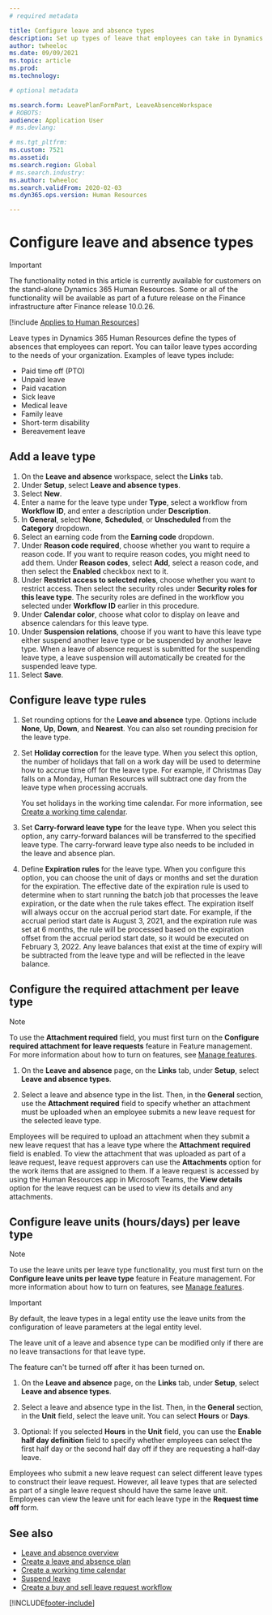 ```yaml
---
# required metadata

title: Configure leave and absence types
description: Set up types of leave that employees can take in Dynamics 365 Human Resources.
author: twheeloc
ms.date: 09/09/2021
ms.topic: article
ms.prod: 
ms.technology: 

# optional metadata

ms.search.form: LeavePlanFormPart, LeaveAbsenceWorkspace
# ROBOTS: 
audience: Application User
# ms.devlang: 

# ms.tgt_pltfrm: 
ms.custom: 7521
ms.assetid: 
ms.search.region: Global
# ms.search.industry: 
ms.author: twheeloc
ms.search.validFrom: 2020-02-03
ms.dyn365.ops.version: Human Resources

---
```


# Configure leave and absence types

> [!Important]
> The functionality noted in this article is currently available for customers on the stand-alone Dynamics 365 Human Resources. Some or all of the functionality will be available as part of a future release on the Finance infrastructure after Finance release 10.0.26.

[!include [Applies to Human Resources](../includes/applies-to-hr.md)]

Leave types in Dynamics 365 Human Resources define the types of absences that employees can report. You can tailor leave types according to the needs of your organization. Examples of leave types include:

- Paid time off (PTO)
- Unpaid leave
- Paid vacation
- Sick leave
- Medical leave
- Family leave
- Short-term disability
- Bereavement leave

## Add a leave type

1. On the **Leave and absence** workspace, select the **Links** tab.
2. Under **Setup**, select **Leave and absence types**.
3. Select **New**.
4. Enter a name for the leave type under **Type**, select a workflow from **Workflow ID**, and enter a description under **Description**.
5. In **General**, select **None**, **Scheduled**, or **Unscheduled** from the **Category** dropdown.
6. Select an earning code from the **Earning code** dropdown.
7. Under **Reason code required**, choose whether you want to require a reason code. If you want to require reason codes, you might need to add them. Under **Reason codes**, select **Add**, select a reason code, and then select the **Enabled** checkbox next to it.
8. Under **Restrict access to selected roles**, choose whether you want to restrict access. Then select the security roles under **Security roles for this leave type**. The security roles are defined in the workflow you selected under **Workflow ID** earlier in this procedure.
9. Under **Calendar color**, choose what color to display on leave and absence calendars for this leave type. 
10. Under **Suspension relations**, choose if you want to have this leave type either suspend another leave type or be suspended by another leave type. When a leave of absence request is submitted for the suspending leave type, a leave suspension will automatically be created for the suspended leave type. 
11. Select **Save**.

## Configure leave type rules

1. Set rounding options for the **Leave and absence** type. Options include **None**, **Up**, **Down**, and **Nearest**. You can also set rounding precision for the leave type.

2. Set **Holiday correction** for the leave type. When you select this option, the number of holidays that fall on a work day will be used to determine how to accrue time off for the leave type. For example, if Christmas Day falls on a Monday, Human Resources will subtract one day from the leave type when processing accruals.

   You set holidays in the working time calendar. For more information, see [Create a working time calendar](hr-leave-and-absence-working-time-calendar.md).
   
 3. Set **Carry-forward leave type** for the leave type. When you select this option, any carry-forward balances will be transferred to the specified leave type. The carry-forward leave type also needs to be included in the leave and absence plan. 
 
4. Define **Expiration rules** for the leave type. When you configure this option, you can choose the unit of days or months and set the duration for the expiration. The effective date of the expiration rule is used to determine when to start running the batch job that processes the leave expiration, or the date when the rule takes effect. The expiration itself will always occur on the accrual period start date. For example, if the accrual period start date is August 3, 2021, and the expiration rule was set at 6 months, the rule will be processed based on the expiration offset from the accrual period start date, so it would be executed on February 3, 2022. Any leave balances that exist at the time of expiry will be subtracted from the leave type and will be reflected in the leave balance.
 
## Configure the required attachment per leave type

> [!NOTE]
> To use the **Attachment required** field, you must first turn on the **Configure required attachment for leave requests** feature in Feature management. For more information about how to turn on features, see [Manage features](hr-admin-manage-features.md).

1. On the **Leave and absence** page, on the **Links** tab, under **Setup**, select **Leave and absence types**.

2. Select a leave and absence type in the list. Then, in the **General** section, use the **Attachment required** field to specify whether an attachment must be uploaded when an employee submits a new leave request for the selected leave type. 

Employees will be required to upload an attachment when they submit a new leave request that has a leave type where the **Attachment required** field is enabled. To view the attachment that was uploaded as part of a leave request, leave request approvers can use the **Attachments** option for the work items that are assigned to them. If a leave request is accessed by using the Human Resources app in Microsoft Teams, the **View details** option for the leave request can be used to view its details and any attachments.

## Configure leave units (hours/days) per leave type

> [!NOTE]
> To use the leave units per leave type functionality, you must first turn on the **Configure leave units per leave type** feature in Feature management. For more information about how to turn on features, see [Manage features](hr-admin-manage-features.md).

> [!IMPORTANT]
> By default, the leave types in a legal entity use the leave units from the configuration of leave parameters at the legal entity level.
> 
> The leave unit of a leave and absence type can be modified only if there are no leave transactions for that leave type.
> 
> The feature can't be turned off after it has been turned on.

1. On the **Leave and absence** page, on the **Links** tab, under **Setup**, select **Leave and absence types**.

2. Select a leave and absence type in the list. Then, in the **General** section, in the **Unit** field, select the leave unit. You can select **Hours** or **Days**.

3. Optional: If you selected **Hours** in the **Unit** field, you can use the **Enable half day definition** field to specify whether employees can select the first half day or the second half day off if they are requesting a half-day leave.

Employees who submit a new leave request can select different leave types to construct their leave request. However, all leave types that are selected as part of a single leave request should have the same leave unit. Employees can view the leave unit for each leave type in the **Request time off** form.

## See also

- [Leave and absence overview](hr-leave-and-absence-overview.md)
- [Create a leave and absence plan](hr-leave-and-absence-plans.md)
- [Create a working time calendar](hr-leave-and-absence-working-time-calendar.md)
- [Suspend leave](hr-leave-and-absence-suspend-leave.md)
- [Create a buy and sell leave request workflow](hr-leave-and-absence-buy-sell-workflow.md)



[!INCLUDE[footer-include](../includes/footer-banner.md)]
